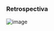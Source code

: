 ### Retrospectiva
![image](https://user-images.githubusercontent.com/37554378/138806776-cdab6895-d529-4ce6-a725-165000f2b903.png)

